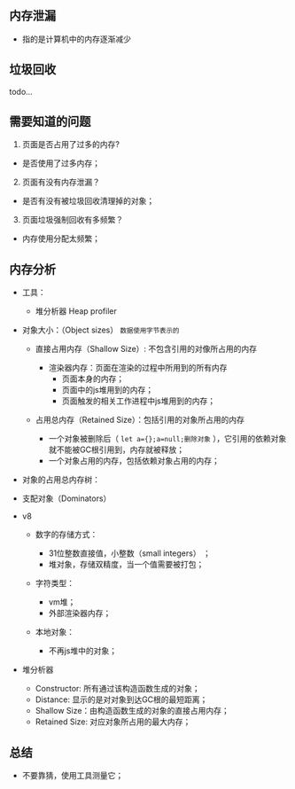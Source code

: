 ## 内存泄漏

* 指的是计算机中的内存逐渐减少

## 垃圾回收

todo...

## 需要知道的问题

1. 页面是否占用了过多的内存?
  + 是否使用了过多内存；

2. 页面有没有内存泄漏？
  + 是否有没有被垃圾回收清理掉的对象；

3. 页面垃圾强制回收有多频繁？
  + 内存使用分配太频繁；

## 内存分析

* 工具：
  + 堆分析器 Heap profiler

* 对象大小：（Object sizes） `数据使用字节表示的`
  + 直接占用内存（Shallow Size）: 不包含引用的对像所占用的内存
    - 渲染器内存：页面在渲染的过程中所用到的所有内存
      - 页面本身的内存；
      - 页面中的js堆用到的内存；
      - 页面触发的相关工作进程中js堆用到的内存；

  + 占用总内存（Retained Size）：包括引用的对象所占用的内存
    - 一个对象被删除后（ `let a={};a=null;删除对象` ），它引用的依赖对象就不能被GC根引用到，内存就被释放；
    - 一个对象占用的内存，包括依赖对象占用的内存；

* 对象的占用总内存树：

* 支配对象（Dominators）

* v8
  + 数字的存储方式：
    - 31位整数直接值，小整数（small integers） ；
    - 堆对象，存储双精度，当一个值需要被打包；

  + 字符类型：
    - vm堆；
    - 外部渲染器内存；

  + 本地对象：
    - 不再js堆中的对象；

* 堆分析器
  - Constructor: 所有通过该构造函数生成的对象；
  - Distance: 显示的是对对象到达GC根的最短距离；
  - Shallow Size：由构造函数生成的对象的直接占用内存；
  - Retained Size: 对应对象所占用的最大内存；


## 总结

* 不要靠猜，使用工具测量它；